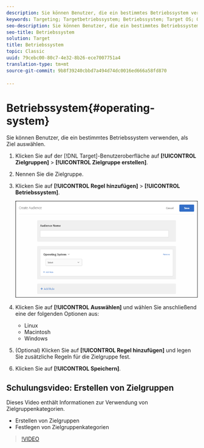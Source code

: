 ```yaml
---
description: Sie können Benutzer, die ein bestimmtes Betriebssystem verwenden, als Ziel auswählen.
keywords: Targeting; Targetbetriebssystem; Betriebssystem; Target OS; OS; Target Linux; Linux; Target Windows; Windows; Target Macintosh; Macintosh; Mac; Target Mac; Win; Target Win
seo-description: Sie können Benutzer, die ein bestimmtes Betriebssystem verwenden, als Ziel auswählen.
seo-title: Betriebssystem
solution: Target
title: Betriebssystem
topic: Classic
uuid: 79cebc00-80c7-4e32-8b26-ece7007751a4
translation-type: tm+mt
source-git-commit: 9b8f39240cbbd7a494d74dc0016ed666a58fd870

---
```



# Betriebssystem{#operating-system}

Sie können Benutzer, die ein bestimmtes Betriebssystem verwenden, als Ziel auswählen.

1. Klicken Sie auf der [!DNL Target]-Benutzeroberfläche auf **[!UICONTROL Zielgruppen]** &gt; **[!UICONTROL Zielgruppe erstellen]**.
1. Nennen Sie die Zielgruppe.
1. Klicken Sie auf **[!UICONTROL Regel hinzufügen]** &gt; **[!UICONTROL Betriebssystem]**.

   ![](assets/target_os.png)

1. Klicken Sie auf **[!UICONTROL Auswählen]** und wählen Sie anschließend eine der folgenden Optionen aus:

   * Linux
   * Macintosh
   * Windows

1. (Optional) Klicken Sie auf **[!UICONTROL Regel hinzufügen]** und legen Sie zusätzliche Regeln für die Zielgruppe fest.
1. Klicken Sie auf **[!UICONTROL Speichern]**.

## Schulungsvideo: Erstellen von Zielgruppen

Dieses Video enthält Informationen zur Verwendung von Zielgruppenkategorien.

* Erstellen von Zielgruppen
* Festlegen von Zielgruppenkategorien

>[!VIDEO](https://video.tv.adobe.com/v/17392)

